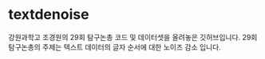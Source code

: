 # textdenoise

강원과학고 조경원의 29회 탐구논총 코드 및 데이터셋을 올려놓은 깃허브입니다.
29회 탐구논총의 주제는 텍스트 데이터의 글자 순서에 대한 노이즈 감소 입니다.
